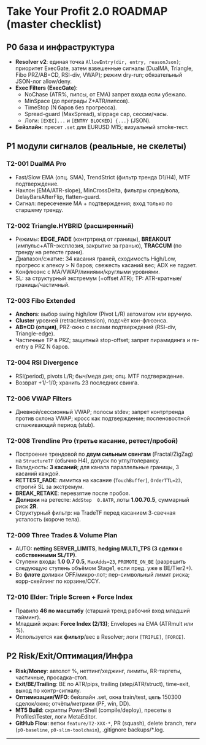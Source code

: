 ﻿# Take Your Profit 2.0  ROADMAP (master checklist)

## P0  база и инфраструктура
- **Resolver v2**: единая точка `AllowEntry(dir, entry, reasonJson)`; приоритет  ExecGate, затем взвешенные сигналы (DualMA, Triangle, Fibo PRZ/AB=CD, RSI-div, VWAP); режим dry-run; обязательный JSON-лог allow/deny.
- **Exec Filters (ExecGate)**:  
  - NoChase (ATR%, пипсы, от EMA)  запрет входа если убежало.  
  - MinSpace (до преграды  Z*ATR/пипсов).  
  - TimeStop (N баров без прогресса).  
  - Spread-guard (MaxSpread), slippage cap, сессии/часы.  
  - Логи: `[EXEC]...` и `[ENTRY BLOCKED] {...}` (JSON).
- **Бейзлайн**: пресет `.set` для EURUSD M15; визуальный smoke-тест.

## P1  модули сигналов (реальные, не скелеты)

### T2-001 DualMA Pro
- Fast/Slow EMA (опц. SMA), TrendStrict (фильтр тренда D1/H4), MTF подтверждение.  
- Наклон (EMA/ATR-slope), MinCrossDelta, фильтры спред/вола, DelayBarsAfterFlip, flatten-guard.  
- Сигнал: пересечение MA + подтверждения; вход только по старшему тренду.

### T2-002 Triangle.HYBRID (расширенный)
- Режимы: **EDGE_FADE** (контртренд от границы), **BREAKOUT** (импульс+ATR-эксплозия, закрытие за гранью), **TRACCUM** (по тренду на ретесте грани).  
- Диапазон/сжатие: 34 касания граней, сходимость High/Low, прогресс к апексу > N баров; свежесть касаний  вес; ADX не падает.  
- Конфлюэнс с MA/VWAP/линиями/круглыми уровнями.  
- SL: за структурный экстремум (+offset ATR); TP: ATR-кратные/границы/частичный.

### T2-003 Fibo Extended
- **Anchors**: выбор swing high/low (Pivot L/R) автоматом или вручную.  
- **Cluster** уровней (retrac/extension), подсчёт кон-флюэнса.  
- **AB=CD (опция)**, PRZ-окно с весами подтверждений (RSI-div, Triangle-edge).  
- Частичные TP в PRZ; защитный stop-offset; запрет пирамидинга и re-entry в PRZ N баров.

### T2-004 RSI Divergence
- RSI(period), pivots L/R; быч/медв див; опц. MTF подтверждение.  
- Возврат +1/-1/0; хранить 23 последних свинга.

### T2-006 VWAP Filters
- Дневной/сессионный VWAP; полосы stdev; запрет контртренда против склона VWAP; кросс как подтверждение; посленовостной сглаживающий период (stub).

### T2-008 Trendline Pro (третье касание, ретест/пробой)
- Построение трендовой по **двум сильным свингам** (Fractal/ZigZag) на `StructureTF` (обычно H4), допуск по углу/толерансу.  
- Валидность: **3 касаний**; для канала  параллельные границы, 3 касаний каждой.  
- **RETTEST_FADE**: лимитка на касание (`TouchBuffer`), `OrderTTL=23`, строгий SL за экстремум.  
- **BREAK_RETAKE**: перевзятие после пробоя.  
- **Доливки** на ретесте: `AddStep  0.8ATR`, лоты **1.00.70.5**, суммарный риск  **2R**.  
- Структурный фильтр: на TradeTF перед касанием  3-свечная усталость (короче тела).

### T2-009 Three Trades & Volume Plan
- AUTO: **netting  SERVER_LIMITS**, **hedging  MULTI_TPS (3 сделки с собственными SL/TP)**.  
- Ступени входа: **1.0  0.7  0.5**, `MaxAdds=23`, `PROMOTE_ON_BE` (разрешить следующую ступень объёмом Stage1, если пред. уже в BE/Tier2+).  
- Во **флэте** доливки OFF/микро-лот; пер-символьный лимит риска; корр-скейлинг по корзине/CCY.

### T2-010 Elder: Triple Screen + Force Index
- Правило **46 по масштабу** (старший тренд  рабочий вход  младший тайминг).  
- Младший экран: **Force Index (2/13)**; Envelopes на EMA (ATRmult или %).  
- Используется как **фильтр**/вес в Resolver; логи `[TRIPLE]`, `[FORCE]`.

## P2  Risk/Exit/Оптимация/Инфра
- **Risk/Money**: автолот %, неттинг/хеджинг, лимиты, RR-таргеты, частичные, просадка-стоп.  
- **Exit/BE/Trailing**: BE по ATR/pips, trailing (step/ATR/struct), time-exit, выход по контр-сигналу.  
- **Оптимизация/WFO**: бейзлайн .set, окна train/test, цель 150300 сделок/окно; отчёты/метрики (PF, win, DD).  
- **MT5 Build**: скрипты PowerShell (compile/deploy), пресеты в Profiles\Tester, логи MetaEditor.  
- **GitHub Flow**: ветки `feature/T2-XXX-*`, PR (squash), delete branch, теги (`p0-baseline`, `p0-slim-toolchain`), .gitignore backups/*.log.

---

